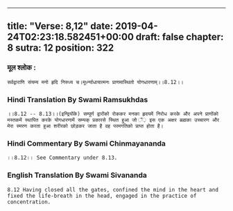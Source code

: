 
---
title: "Verse: 8,12"
date: 2019-04-24T02:23:18.582451+00:00
draft: false
chapter: 8
sutra: 12
position: 322
---
### मूल श्लोक :
```
सर्वद्वाराणि संयम्य मनो हृदि निरुध्य च।मूर्ध्न्याधायात्मनः प्राणमास्थितो योगधारणाम्।।8.12।।

```

### Hindi Translation By Swami Ramsukhdas
```
।।8.12 -- 8.13।।(इन्द्रियोंके) सम्पूर्ण द्वारोंको रोककर मनका हृदयमें निरोध करके और अपने प्राणोंको मस्तकमें स्थापित करके योगधारणामें सम्यक् प्रकारसे स्थित हुआ जो ँ़ इस एक अक्षर ब्रह्मका उच्चारण और मेरा स्मरण करता हुआ शरीरको छोड़कर जाता है वह परमगतिको प्राप्त होता है।

```

### Hindi Commentary By Swami Chinmayananda
```
।।8.12।। See Commentary under 8.13.

```

### English Translation By Swami  Sivananda
```
8.12 Having closed all the gates, confined the mind in the heart and fixed the life-breath in the head, engaged in the practice of concentration.

```

